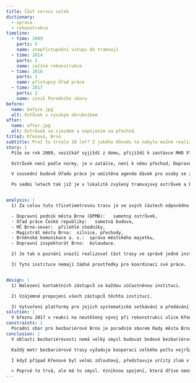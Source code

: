 ```yaml
---
title: Část versus celek
dictionary:
  - oprava
  - rekonstrukce
timeline:
  - time: 2009
    parts: 5
    name: znepřístupnění vstupu do tramvají
  - time: 2014
    parts: 2
    name: začíná rekonstrukce
  - time: 2016
    parts: 1
    name: přístupný Úřad práce
  - time: 2017
    parts: 2
    name: vznik Poradního sboru
before: 
  name: before.jpg
  alt: Ostůvek s vysokým obrubníkem
after: 
  name: after.jpg
  alt: Ostrůvek se sjezdem a napojením na přechod
title2: Křenová, Brno
subtitle: Proč to trvalo 10 let? Z jakého důvodu to nebylo možné realizovat rychleji?
story: |
  Píše se rok 2009, vozíčkář vyjíždí z domu, přijíždí k zastávce MHD Vlhká a vidí, jak dělníci zvedají tramvajový ostrůvek na výšku bezbariérové tramvaje, nicméně již z něj nepřipravují bezbariérový sjezd, aby na něj mohl najet a zase sjet. Prosí, přemlouvá, táže se, ale nejde to. Potrvá to ještě téměř 10 let, než vznikne bezbariérová trasa ze zastávky MHD na Úřad práce, která měří pouhých 30 metrů.

  Ostrůvek není podle normy, je v zatáčce, není k němu přechod, Dopravní podnik jej v tomto místě nechce a úpravu ostrůvku řeší jiná organizace v rámci opravy (k té není potřeba stavební povolení) a nikoliv v rámci rekonstrukce. 

  V sousední budově Úřadu práce je umístěna agenda dávek pro osoby se zdravotním postižením. V roce 2014 se začíná rekonstruovat a v roce 2016 se znovu otevírá ve své nové bezbariérové podobě.

  Po sedmi letech tak již je v lokalitě zvýšený tramvajový ostrůvek a bezbariérová budova Úřadu práce. V roce 2017 se Dopravní podnik pouští do celkové přestavby zastávky na plně bezbariérovou, radnice Brno-střed dodělává bezbariérové nájezdy a reliéfní dlažbu na přilehlé chodníky a v roce 2018 na podnět PSpBB (Poradní sbor pro bezbariérové Brno) dodělává i čtyři vyhrazená bezbariérová stání před Úřadem práce.


analysis: |
  1) Za celou tuto třicetimetrovou trasu je ve svých částech odpovědno neuvěřitelných 6 institucí:

  - Dopravní podnik města Brna (DPMB):   samotný ostrůvek, 
  - Úřad práce České republiky:   samotná budova, 
  - MČ Brno-sever:  přilehlé chodníky, 
  - Magistrát města Brna:  silnice, přechody,  
  - Brněnské komunikace a. s.:  správa městského majetku, 
  - Dopravní inspektorát Brno:  kolaudace.

  2) Je tak o poznání snazší realizovat část trasy ve správě jedné instituce, než realizovat celou trasu v koordinaci všech institucí.

  3) Tyto instituce nemají žádné prostředky pro koordinaci své práce.


design: |
  1) Nalezení kontaktních zástupců za každou zúčastněnou instituci.

  2) Vzájemné propojení všech zástupců těchto institucí.

  3) Vytvoření platformy pro jejich systematické setkávání a předávání informací.
solution: |
  V březnu 2017 v reakci na neutěšený vývoj při rekonstrukci ulice Křenová vzniká Poradní sbor pro bezbariérové Brno, které mimo jiné sdružuje právě zástupce z DPMB, Bkomu, Magistrátu města Brna a městských částí a vytváří tak platformu pro vzájemnou komunikaci těchto institucí.
constraints: |
  Poradní sbor pro bezbariérové Brno je poradním sborem Rady města Brna a tím tedy orgánem samosprávy. S odvoláním na vzájemnou oddělenost orgánů státní správy a orgánů samosprávy v Poradním sboru pro bezbariérové Brno chybí zástupci důležitých institucí státní správy jako například Stavebního úřadu či Dopravního inspektorátu.
conclusion: |
  V oblasti bezbariérovosti nemá velký smysl budovat bodové bezbariérové úpravy. Je lepší se soustředit na smysluplné bezbariérové celky (trasy).

  Každý metr bezbariérové trasy vyžaduje kooperaci velkého počtu nejrůznějších institucí. První případ bezbariérového celku může trvat velmi dlouho.

  I když případ Křenové byl velmi zdlouhavý, představuje určitý zlom v řešení bezbariérovosti v Brně. Od tohoto zlomu již bylo možné ustavenou platformu pro kooperaci využít při každém dalším případu.

  > Poprvé to trvá, ale má to smysl. Vzniknou spojení, která dříve neexistovala, ale podruhé se již dají využít.
---
```

